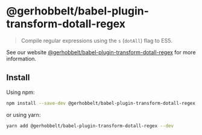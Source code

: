 # @gerhobbelt/babel-plugin-transform-dotall-regex

> Compile regular expressions using the `s` (`dotAll`) flag to ES5.

See our website [@gerhobbelt/babel-plugin-transform-dotall-regex](https://babeljs.io/docs/en/next/babel-plugin-transform-dotall-regex.html) for more information.

## Install

Using npm:

```sh
npm install --save-dev @gerhobbelt/babel-plugin-transform-dotall-regex
```

or using yarn:

```sh
yarn add @gerhobbelt/babel-plugin-transform-dotall-regex --dev
```
